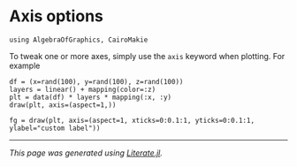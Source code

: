 # Axis options

````@example axis
using AlgebraOfGraphics, CairoMakie
````

To tweak one or more axes, simply use the `axis` keyword when plotting. For example

````@example axis
df = (x=rand(100), y=rand(100), z=rand(100))
layers = linear() + mapping(color=:z)
plt = data(df) * layers * mapping(:x, :y)
draw(plt, axis=(aspect=1,))
````

````@example axis
fg = draw(plt, axis=(aspect=1, xticks=0:0.1:1, yticks=0:0.1:1, ylabel="custom label"))
````

---

*This page was generated using [Literate.jl](https://github.com/fredrikekre/Literate.jl).*

